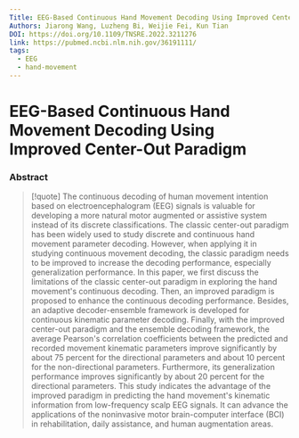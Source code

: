 ```yaml
---
Title: EEG-Based Continuous Hand Movement Decoding Using Improved Center-Out Paradigm
Authors: Jiarong Wang, Luzheng Bi, Weijie Fei, Kun Tian
DOI: https://doi.org/10.1109/TNSRE.2022.3211276
link: https://pubmed.ncbi.nlm.nih.gov/36191111/
tags:
  - EEG
  - hand-movement
---
```


# EEG-Based Continuous Hand Movement Decoding Using Improved Center-Out Paradigm

### Abstract
>[!quote] The continuous decoding of human movement intention based on electroencephalogram (EEG) signals is valuable for developing a more natural motor augmented or assistive system instead of its discrete classifications. The classic center-out paradigm has been widely used to study discrete and continuous hand movement parameter decoding. However, when applying it in studying continuous movement decoding, the classic paradigm needs to be improved to increase the decoding performance, especially generalization performance. In this paper, we first discuss the limitations of the classic center-out paradigm in exploring the hand movement's continuous decoding. Then, an improved paradigm is proposed to enhance the continuous decoding performance. Besides, an adaptive decoder-ensemble framework is developed for continuous kinematic parameter decoding. Finally, with the improved center-out paradigm and the ensemble decoding framework, the average Pearson's correlation coefficients between the predicted and recorded movement kinematic parameters improve significantly by about 75 percent for the directional parameters and about 10 percent for the non-directional parameters. Furthermore, its generalization performance improves significantly by about 20 percent for the directional parameters. This study indicates the advantage of the improved paradigm in predicting the hand movement's kinematic information from low-frequency scalp EEG signals. It can advance the applications of the noninvasive motor brain-computer interface (BCI) in rehabilitation, daily assistance, and human augmentation areas.



